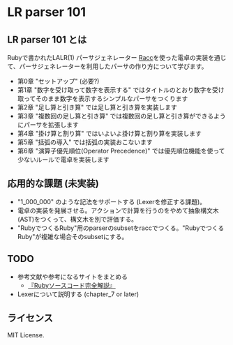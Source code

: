 # LR parser 101

## LR parser 101 とは

Rubyで書かれたLALR(1) パーサジェネレーター [Racc](https://github.com/ruby/racc)を使った電卓の実装を通じて、パーサジェネレーターを利用したパーサの作り方について学びます。

* 第0章 "セットアップ" (必要?)
* 第1章 "数字を受け取って数字を表示する" ではタイトルのとおり数字を受け取ってそのまま数字を表示するシンプルなパーサをつくります
* 第2章 "足し算と引き算" では足し算と引き算を実装します
* 第3章 "複数回の足し算と引き算" では複数回の足し算と引き算ができるようにパーサを拡張します
* 第4章 "掛け算と割り算" ではいよいよ掛け算と割り算を実装します
* 第5章 "括弧の導入" では括弧の実装おこないます
* 第6章 "演算子優先順位(Operator Precedence)" では優先順位機能を使って少ないルールで電卓を実装します

## 応用的な課題 (未実装)

* "1_000_000" のような記法をサポートする (Lexerを修正する課題)。
* 電卓の実装を発展させる。アクションで計算を行うのをやめて抽象構文木(AST)をつくって、構文木を別で評価する。
* "RubyでつくるRuby"用のparserのsubsetをraccでつくる。"RubyでつくるRuby"が複雑な場合そのsubsetにする。

## TODO

* 参考文献や参考になるサイトをまとめる
  * [『Rubyソースコード完全解説』](https://i.loveruby.net/ja/rhg/book/)
* Lexerについて説明する (chapter_7 or later)

## ライセンス

MIT License.
